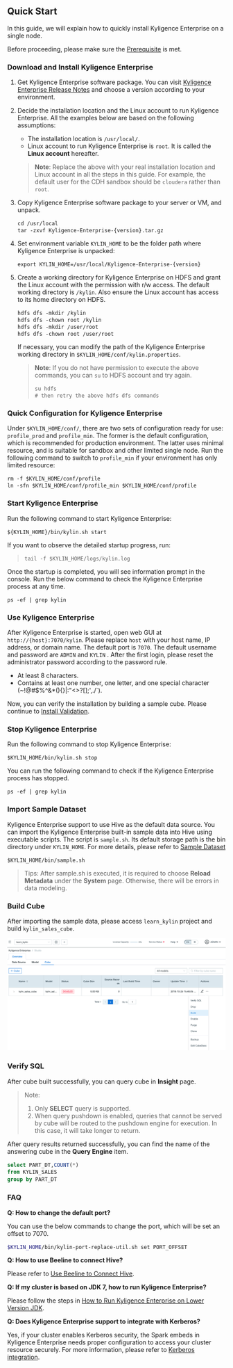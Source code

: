 ## Quick Start

In this guide, we will explain how to quickly install Kyligence Enterprise on a single node.

Before proceeding, please make sure the [Prerequisite](../installation/prerequisite.en.md) is met.

### Download and Install Kyligence Enterprise

1. Get Kyligence Enterprise software package. You can visit [Kyligence Enterprise Release Notes](../release/README.md) and choose a version according to your environment.

2. Decide the installation location and the Linux account to run Kyligence Enterprise. All the examples below are based on the following assumptions:

   - The installation location is `/usr/local/`.
   - Linux account to run Kyligence Enterprise is `root`. It is called the **Linux account** hereafter.

   > **Note**: Replace the above with your real installation location and Linux account in all the steps in this guide. For example, the default user for the CDH sandbox should be `cloudera` rather than `root`.

3. Copy Kyligence Enterprise software package to your server or VM, and unpack.

   ```shell
   cd /usr/local
   tar -zxvf Kyligence-Enterprise-{version}.tar.gz
   ```

4. Set environment variable `KYLIN_HOME` to be the folder path where Kyligence Enterprise is unpacked:

   ```shell
   export KYLIN_HOME=/usr/local/Kyligence-Enterprise-{version}
   ```

5. Create a working directory for Kyligence Enterprise on HDFS and grant the Linux account with the permission with r/w access. The default working directory is `/kylin`. Also ensure the Linux account has access to its home directory on HDFS.

   ```shell
   hdfs dfs -mkdir /kylin
   hdfs dfs -chown root /kylin
   hdfs dfs -mkdir /user/root
   hdfs dfs -chown root /user/root
   ```

   If necessary, you can modify the path of the Kyligence Enterprise working directory in `$KYLIN_HOME/conf/kylin.properties`.

   > **Note**: If you do not have permission to execute the above commands, you can `su` to HDFS account and try again.
   >
   > ```shell
   > su hdfs
   > # then retry the above hdfs dfs commands
   > ```

### Quick Configuration for Kyligence Enterprise

Under `$KYLIN_HOME/conf/`, there are two sets of configuration ready for use: `profile_prod` and `profile_min`. The former is the default configuration, which is recommended for production environment. The latter uses minimal resource, and is suitable for sandbox and other limited single node. Run the following command to switch to `profile_min` if your environment has only limited resource:

```shell
rm -f $KYLIN_HOME/conf/profile
ln -sfn $KYLIN_HOME/conf/profile_min $KYLIN_HOME/conf/profile
```

### Start Kyligence Enterprise

Run the following command to start Kyligence Enterprise:

```shell
${KYLIN_HOME}/bin/kylin.sh start
```

If you want to observe the detailed startup progress, run:

> ```shell
> tail -f $KYLIN_HOME/logs/kylin.log
> 
> ```

Once the startup is completed, you will see information prompt in the console. Run the below command to check the Kyligence Enterprise process at any time.

```shell
ps -ef | grep kylin
```

### Use Kyligence Enterprise

After Kyligence Enterprise is started, open web GUI at `http://{host}:7070/kylin`. Please replace `host` with your host name, IP address, or domain name. The default port is `7070`. The default username and password are `ADMIN` and `KYLIN` . After the first login, please reset the administrator password according to the password rule.

- At least 8 characters.
- Contains at least one number, one letter, and one special character (~!@#$%^&*(){}|:"<>?[];',./`).

Now, you can verify the installation by building a sample cube. Please continue to [Install Validation](../installation/install_uninstall/install_validation.en.md).

### Stop Kyligence Enterprise

Run the following command to stop Kyligence Enterprise:

```shell
$KYLIN_HOME/bin/kylin.sh stop
```

You can run the following command to check if the Kyligence Enterprise process has stopped.

```shell
ps -ef | grep kylin
```

### Import Sample Dataset

Kyligence Enterprise support to use Hive as the default data source. You can import the Kyligence Enterprise built-in sample data into Hive using executable scripts. The script is `sample.sh`. Its default storage path is the bin directory under `KYLIN_HOME`. For more details, please refer to [Sample Dataset](../appendix/sample_dataset.en.md)

```shell
$KYLIN_HOME/bin/sample.sh
```

> Tips: After sample.sh is executed, it is required to choose **Reload Metadata** under the **System** page. Otherwise, there will be errors in data modeling. 

### Build Cube

After importing  the sample data, please access `learn_kylin` project and build `kylin_sales_cube`. 

![Build Cube](images/build.en.png)

### Verify SQL

After cube built successfully, you can query cube in **Insight** page.

> Note:
>
> 1. Only **SELECT** query is supported.
> 2. When query pushdown is enabled, queries that cannot be served by cube will be routed to the pushdown engine for execution. In this case, it will take longer to return.

After query results returned successfully, you can find the name of the answering cube in the **Query Engine** item.

```sql
select PART_DT,COUNT(*)
from KYLIN_SALES
group by PART_DT
```

### FAQ

**Q: How to change the default port?**

You can use the below commands to change the port, which will be set an offset to 7070.

```sh
$KYLIN_HOME/bin/kylin-port-replace-util.sh set PORT_OFFSET
```

**Q: How to use Beeline to connect Hive?**

Please refer to  [Use Beeline to Connect Hive](../installation/config/beeline.en.md).

**Q: If my cluster is based on JDK 7, how to run Kyligence Enterprise?**

Please follow the steps in [How to Run Kyligence Enterprise on Lower Version JDK](../appendix/run_on_jdk7.en.md).

**Q: Does Kyligence Enterprise support to integrate with Kerberos?**

Yes, if your cluster enables Kerberos security, the Spark embeds in Kyligence Enterprise needs proper configuration to access your cluster resource securely. For more information, please refer to [Kerberos integration](../security/kerberos.en.md).

